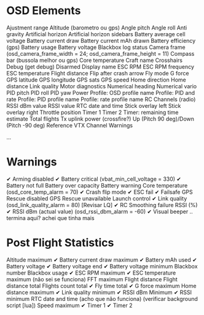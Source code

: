 # OSD Elements

Ajustment range
Altitude (barometro ou gps)
Angle pitch
Angle roll
Anti gravity
Artificial horizon
Artificial horizon sidebars
Battery average cell voltage
Battery current draw
Battery current mAh drawn
Battery efficiency (gps)
Battery usage
Battery voltage
Blackbox log status
Camera frame (osd_camera_frame_width = 24; osd_camera_frame_height = 11)
Compass bar (bussola melhor ou gps)
Core temperature
Craft name
Crosshairs
Debug (get debug)
Disarmed
Display name
ESC RPM
ESC RPM frequency
ESC temperature
Flight distance
Flip after crash arrow
Fly mode
G force
GPS latitude
GPS longitude
GPS sats
GPS speed
Home direction
Home distance
Link quality
Motor diagnostics
Numerical heading
Numerical vario
PID pitch
PID roll
PID yaw
Power
Profile: OSD profile name
Profile: PID and rate
Profile: PID profile name
Profile: rate profile name
RC Channels (radio)
RSSI dBm value
RSSI value
RTC date and time
Stick overlay left
Stick overlay right
Throttle position
Timer 1
Timer 2
Timer: remaining time estimate
Total flights
Tx uplink power (crossfire?)
Up (Pitch 90 deg)/Down (Pitch -90 deg) Reference
VTX Channel
Warnings

...

# Warnings

✔ Arming disabled
✔ Battery critical (vbat_min_cell_voltage = 330)
✔ Battery not full
Battery over capacity
Battery warning
Core temperature (osd_core_temp_alarm = 70)
✔ Crash flip mode
✔ ESC fail
✔ Failsafe
GPS Rescue disabled
GPS Rescue unavailable
Launch control
✔ Link quality (osd_link_quality_alarm = 80) [Revisar LQ]
✔ RC Smoothing failure
RSSI (%)
✔ RSSI dBm (actual value) (osd_rssi_dbm_alarm = -60)
✔ Visual beeper
.. termina aqui? achei que tinha mais

# Post Flight Statistics

Altitude maximum
✔ Battery current draw maximum
✔ Battery mAh used
✔ Battery voltage
✔ Battery voltage end
✔ Battery voltage minimum
Blackbox number
Blackbox usage
✔ ESC RPM maximum
✔ ESC temperature maximum (não sei se funciona)
FFT maximum
Flight distance
Flight distance total
Flights count total
✔ Fly time total
✔ G force maximum
Home distance maximum
✔ Link quality minimum
✔ RSSI dBm Minimum
✔ RSSI minimum
RTC date and time (acho que não funciona) (verificar background script [lua])
Speed maximum
✔ Timer 1
✔ Timer 2
